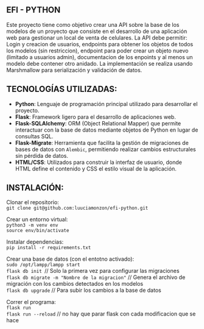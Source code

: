 ## EFI - PYTHON
Este proyecto tiene como objetivo crear una API sobre la base de los modelos de un proyecto que consiste en el desarrollo de una aplicación web para gestionar un local de venta de celulares. La API debe permitir: Login
y creacion de usuarios, endpoints para obtener los objetos de todos los modelos (sin restriccion), endpoint para poder crear un objeto nuevo (limitado a usuarios admin), documentacion de los enpoints y al menos un modelo debe contener otro anidado.
La implementación se realiza usando Marshmallow para serialización y validación de datos.


## TECNOLOGÍAS UTILIZADAS:

- **Python**: Lenguaje de programación principal utilizado para desarrollar el proyecto.
- **Flask**: Framework ligero para el desarrollo de aplicaciones web.
- **Flask-SQLAlchemy**: ORM (Object Relational Mapper) que permite interactuar con la base de datos mediante objetos de Python en lugar de consultas SQL.
- **Flask-Migrate**: Herramienta que facilita la gestión de migraciones de bases de datos con `Alembic`, permitiendo realizar cambios estructurales sin pérdida de datos.
- **HTML/CSS**: Utilizados para construir la interfaz de usuario, donde HTML define el contenido y CSS el estilo visual de la aplicación.


## INSTALACIÓN:

Clonar el repositorio:  
`git clone git@github.com:luuciamonzon/efi-python.git`  

Crear un entorno virtual:  
`python3 -m venv env`  
`source env/bin/activate`  

Instalar dependencias:  
`pip install -r requirements.txt`  

Crear una base de datos (con el entotno activado):  
`sudo /opt/lampp/lampp start `  
`flask db init `// Solo la primera vez para configurar las migraciones  
`flask db migrate -m "Nombre de la migracion"` // Genera el archivo de migración con los cambios detectados en los modelos  
`flask db upgrade` // Para subir los cambios a la base de datos  

Correr el programa:  
`flask run`  
`flask run --reload` // no hay que parar flask con cada modificacion que se hace  







